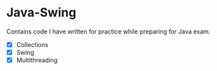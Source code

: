 # Java-Swing
Contains code I have written for practice while preparing for Java exam.
- [x] Collections
- [x] Swing 
- [x] Multithreading 
